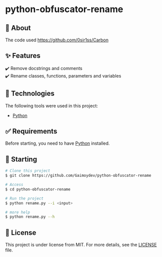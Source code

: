 # python-obfuscator-rename

## :dart: About ##

The code used https://github.com/0sir1ss/Carbon

## :sparkles: Features ##

:heavy_check_mark: Remove docstrings and comments\
:heavy_check_mark: Rename classes, functions, parameters and variables

## :rocket: Technologies ##

The following tools were used in this project:

- [Python](https://www.python.org/)

## :white_check_mark: Requirements ##

Before starting, you need to have [Python](https://www.python.org/) installed.

## :checkered_flag: Starting ##

```bash
# Clone this project
$ git clone https://github.com/Gaimoydev/python-obfuscator-rename

# Access
$ cd python-obfuscator-rename

# Run the project
$ python rename.py --i <input>

# more help
$ python rename.py --h
```

## :memo: License ##

This project is under license from MIT. For more details, see the [LICENSE](LICENSE) file.
